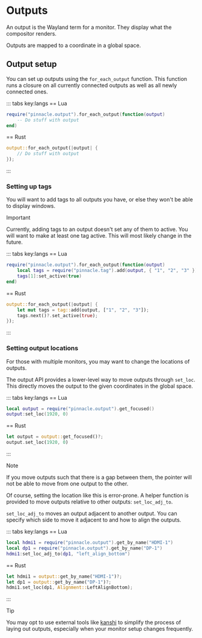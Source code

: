 # Outputs

An output is the Wayland term for a monitor. They display what the compositor renders.

Outputs are mapped to a coordinate in a global space.

## Output setup

You can set up outputs using the `for_each_output` function. This function runs a closure
on all currently connected outputs as well as all newly connected ones.

::: tabs key:langs
== Lua
```lua
require("pinnacle.output").for_each_output(function(output)
    -- Do stuff with output
end)
```
== Rust
```rust
output::for_each_output(|output| {
    // Do stuff with output
});
```
:::

### Setting up tags

You will want to add tags to all outputs you have, or else they won't
be able to display windows.

> [!IMPORTANT]
> Currently, adding tags to an output doesn't set any of them to active.
> You will want to make at least one tag active. This will most likely change
> in the future.

::: tabs key:langs
== Lua
```lua
require("pinnacle.output").for_each_output(function(output)
    local tags = require("pinnacle.tag").add(output, { "1", "2", "3" })
    tags[1]:set_active(true)
end)
```
== Rust
```rust
output::for_each_output(|output| {
    let mut tags = tag::add(output, ["1", "2", "3"]);
    tags.next()?.set_active(true);
});
```
:::

### Setting output locations

For those with multiple monitors, you may want to change the locations of outputs.

The output API provides a lower-level way to move outputs through `set_loc`.
This directly moves the output to the given coordinates in the global space.

::: tabs key:langs
== Lua
```lua
local output = require("pinnacle.output").get_focused()
output:set_loc(1920, 0)
```
== Rust
```rust
let output = output::get_focused()?;
output.set_loc(1920, 0)
```
:::

> [!NOTE]
> If you move outputs such that there is a gap between them, the pointer
> will not be able to move from one output to the other.

Of course, setting the location like this is error-prone.
A helper function is provided to move outputs relative to other outputs: `set_loc_adj_to`.

`set_loc_adj_to` moves an output adjacent to another output. You can specify
which side to move it adjacent to and how to align the outputs.

::: tabs key:langs
== Lua
```lua
local hdmi1 = require("pinnacle.output").get_by_name("HDMI-1")
local dp1 = require("pinnacle.output").get_by_name("DP-1")
hdmi1:set_loc_adj_to(dp1, "left_align_bottom")
```
== Rust
```rust
let hdmi1 = output::get_by_name("HDMI-1")?;
let dp1 = output::get_by_name("DP-1")?;
hdmi1.set_loc(dp1, Alignment::LeftAlignBottom);
```
:::

> [!TIP]
> You may opt to use external tools like [kanshi](https://sr.ht/~emersion/kanshi/)
> to simplify the process of laying out outputs, especially when your monitor setup
> changes frequently.
